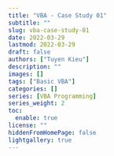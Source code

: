 ```yaml
---
title: "VBA - Case Study 01"
subtitle: ""
slug: vba-case-study-01
date: 2022-03-29
lastmod: 2022-03-29
draft: false
authors: ["Tuyen Kieu"]
description: ""
images: []
tags: ["Basic VBA"]
categories: []
series: [VBA Programming]
series_weight: 2
toc:
  enable: true
license: ""
hiddenFromHomePage: false
lightgallery: true
---
```


<!--more-->
